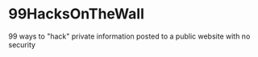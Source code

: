 # 99HacksOnTheWall
99 ways to "hack" private information posted to a public website with no security

